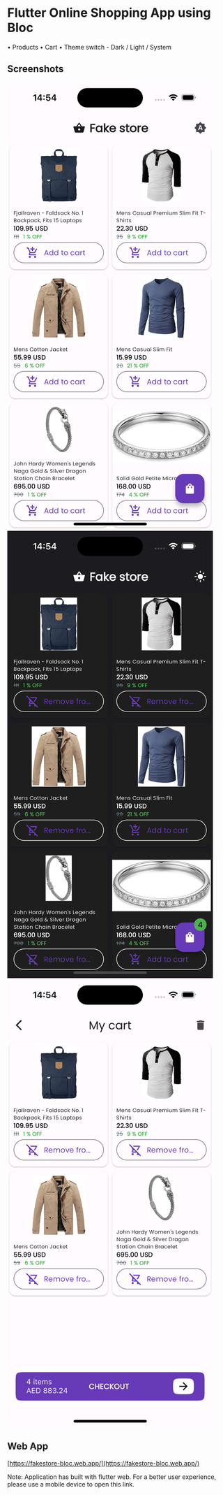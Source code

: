 # Flutter Online Shopping App using Bloc

• Products
• Cart
• Theme switch - Dark / Light / System

## Screenshots

![Screenshot 1](/screenshots/screenshot_1.png)
![Screenshot 2](/screenshots/screenshot_2.png)
![Screenshot 3](/screenshots/screenshot_3.png)

## Web App

[https://fakestore-bloc.web.app/](https://fakestore-bloc.web.app/)

Note: Application has built with flutter web. For a better user experience, please use a mobile device to open this link.
